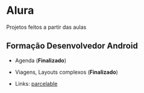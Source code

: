 # Alura

Projetos feitos a partir das aulas

## Formação Desenvolvedor Android

- Agenda (**Finalizado**)
- Viagens, Layouts complexos (**Finalizado**)

- Links:
[parcelable](https://medium.com/@lucas_marciano/por-que-usar-o-parcelable-ao-inv%C3%A9s-do-serializable-5f7543a9c7f3)
